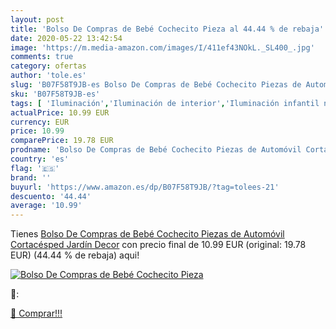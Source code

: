 ```yaml
---
layout: post
title: 'Bolso De Compras de Bebé Cochecito Pieza al 44.44 % de rebaja'
date: 2020-05-22 13:42:54
image: 'https://m.media-amazon.com/images/I/411ef43NOkL._SL400_.jpg'
comments: true
category: ofertas
author: 'tole.es'
slug: 'B07F58T9JB-es Bolso De Compras de Bebé Cochecito Piezas de Automóvil...'
sku: 'B07F58T9JB-es'
tags: [ 'Iluminación','Iluminación de interior','Iluminación infantil nocturna','Lámparas e iluminación infantil','Monos para bebés niño','Ropa','Ropa de una pieza para bebés niño','Ropa para bebés','Ropa para bebés niño','bebé', ]
actualPrice: 10.99 EUR
currency: EUR
price: 10.99
comparePrice: 19.78 EUR
prodname: 'Bolso De Compras de Bebé Cochecito Piezas de Automóvil Cortacésped Jardín Decor'
country: 'es'
flag: '🇪🇸'
brand: ''
buyurl: 'https://www.amazon.es/dp/B07F58T9JB/?tag=tolees-21'
descuento: '44.44'
average: '10.99'
---
```


Tienes [Bolso De Compras de Bebé Cochecito Piezas de Automóvil Cortacésped Jardín Decor](https://www.amazon.es/dp/B07F58T9JB/?tag=tolees-21) con precio final de  10.99 EUR (original: 19.78 EUR) (44.44 %  de rebaja) aqui!

[![Bolso De Compras de Bebé Cochecito Pieza](https://m.media-amazon.com/images/I/411ef43NOkL._SL400_.jpg)](https://www.amazon.es/dp/B07F58T9JB/?tag=tolees-21)

🔎:


[🛒 Comprar!!!](https://www.amazon.es/dp/B07F58T9JB/?tag=tolees-21)
